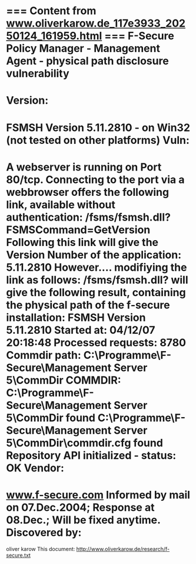 === Content from www.oliverkarow.de_117e3933_20250124_161959.html ===
F-Secure Policy Manager - Management Agent - physical path disclosure vulnerability
=====================================================================================
Version:
========
FSMSH Version 5.11.2810 - on Win32 (not tested on other platforms)
Vuln:
=====
A webserver is running on Port 80/tcp. Connecting to the port via a
webbrowser offers the
following link, available without authentication:
/fsms/fsmsh.dll?FSMSCommand=GetVersion
Following this link will give the Version Number of the application:
5.11.2810
However.... modifiying the link as follows:
/fsms/fsmsh.dll?
will give the following result, containing the physical path of the
f-secure installation:
FSMSH Version 5.11.2810
Started at: 04/12/07 20:18:48
Processed requests: 8780
Commdir path: C:\Programme\F-Secure\Management Server 5\CommDir
COMMDIR: C:\Programme\F-Secure\Management Server 5\CommDir found
C:\Programme\F-Secure\Management Server 5\CommDir\commdir.cfg found
Repository API initialized - status: OK
Vendor:
=======
www.f-secure.com
Informed by mail on 07.Dec.2004; Response at 08.Dec.; Will be fixed
anytime.
Discovered by:
==============
oliver karow
This document: http://www.oliverkarow.de/research/f-secure.txt

